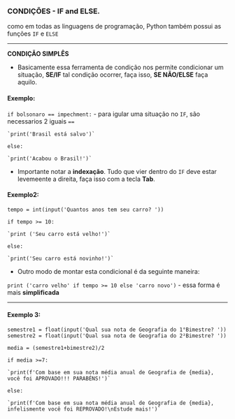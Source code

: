 ### CONDIÇÕES - IF and ELSE.
como em todas as linguagens de programação, Python também possui as funções `IF` e `ELSE`

---

**CONDIÇÃO SIMPLÊS**

* Basicamente essa ferramenta de condição nos permite condicionar um situação, **SE/IF** tal condição ocorrer, faça isso, **SE NÃO/ELSE** faça aquilo.

#### Exemplo:
`if bolsonaro == impechment:` - para igular uma situação no `IF`, são necessarios 2 iguais `==`

    `print('Brasil está salvo')`
    
`else:`

    `print('Acabou o Brasil!')`

* Importante notar a **indexação**. Tudo que vier dentro do `IF` deve estar levemeente a direita, faça isso com a tecla **Tab**.
#### Exemplo2:
`tempo = int(input('Quantos anos tem seu carro? '))`

`if tempo >= 10:`

    `print ('Seu carro está velho!')`
      
`else:`

    `print('Seu carro está novinho!')`
    
 * Outro modo de montar esta condicional é da seguinte maneira:

`print ('carro velho' if tempo >= 10 else 'carro novo')` - essa forma é mais **simplificada**

---

#### Exemplo 3:

`semestre1 = float(input('Qual sua nota de Geografia do 1°Bimestre? '))`
`semestre2 = float(input('Qual sua nota de Geografia do 2²Bimestre? '))`

`media = (semestre1+bimestre2)/2`

`if media >=7:`

    `print(f'Com base em sua nota média anual de Geografia de {media}, você foi APROVADO!!! PARABÉNS!')`
    
`else:`

    `print(f'Com base em sua nota média anual de Geografia de {media}, infelismente você foi REPROVADO!\nEstude mais!')`
